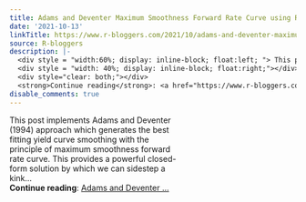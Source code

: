 ```yaml
---
title: Adams and Deventer Maximum Smoothness Forward Rate Curve using R code
date: '2021-10-13'
linkTitle: https://www.r-bloggers.com/2021/10/adams-and-deventer-maximum-smoothness-forward-rate-curve-using-r-code/
source: R-bloggers
description: |-
  <div style = "width:60%; display: inline-block; float:left; "> This post implements Adams and Deventer (1994) approach which generates the best fitting yield curve smoothing with the principle of maximum smoothness forward rate curve. This provides a powerful closed-form solution by which we can sidestep a kink...</div>
  <div style = "width: 40%; display: inline-block; float:right;"></div>
  <div style="clear: both;"></div>
  <strong>Continue reading</strong>: <a href="https://www.r-bloggers.com/2021/10/adams-and-deventer-maximum-smoothness-forward-rate-curve-using-r-code/">Adams and Deventer ...
disable_comments: true
---
```

<div style = "width:60%; display: inline-block; float:left; "> This post implements Adams and Deventer (1994) approach which generates the best fitting yield curve smoothing with the principle of maximum smoothness forward rate curve. This provides a powerful closed-form solution by which we can sidestep a kink...</div>
<div style = "width: 40%; display: inline-block; float:right;"></div>
<div style="clear: both;"></div>
<strong>Continue reading</strong>: <a href="https://www.r-bloggers.com/2021/10/adams-and-deventer-maximum-smoothness-forward-rate-curve-using-r-code/">Adams and Deventer ...